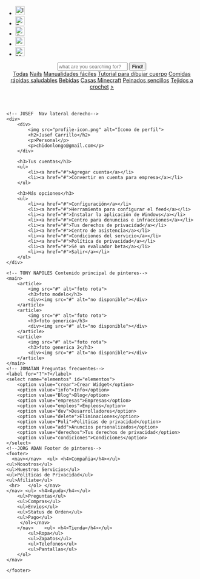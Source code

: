 <!DOCTYPE html>
<html lang="en">
<head>
    <meta charset="UTF-8">
    <meta name="viewport" content="width=device-width, initial-scale=1.0">
    <title>Pinterest 2.0</title>
</head>
<body>
    <!-- Header de pinteres-->
    <!-- SCAR Nav lateral izquierdo-->
    <nav>
        <ul>
            <li>
                <a>
                    <img style="width: 24px; height: 24px;" src="https://cdn-icons-png.flaticon.com/512/25/25694.png" alt="Inicio">
                </a>
            </li>
            <li>
                <a>
                    <img style="width: 24px; height: 24px;"  src="https://cdn-icons-png.flaticon.com/512/105/105503.png" alt="Explorar">
                </a>
            </li>
            <li>
                <a >
                    <img style="width: 24px; height: 24px;"  src="https://cdn-icons-png.flaticon.com/512/1828/1828926.png" alt="Crear">
                </a>
            </li>
            <li>
                <a>
                    <img style="width: 24px; height: 24px;"  src="https://cdn-icons-png.flaticon.com/512/60/60753.png" alt="actualizaciones">
                </a>
            </li>
            <li>
                <a>
                    <img style="width: 24px; height: 24px;"  src="https://cdn-icons-png.flaticon.com/512/31/31278.png" alt="Mensajes">
                </a>
            </li>
        </ul>
    </nav> 
    <!-- KALEB Barra de búsqueda y opciones preferidas -->
    <header>
       <div class="field" id="searchform">
  <input type="text" id="searchterm" placeholder="what are you searching for?" />
  <button type="button" id="search">Find!</button>
</div>
        <nav>
            <a href="#">Todas</a>
            <a href="#">Nails</a>
            <a href="#">Manualidades fáciles</a>
            <a href="#">Tutorial para dibujar cuerpo</a>
            <a href="#">Comidas rápidas saludables</a>
            <a href="#">Bebidas</a>
            <a href="#">Casas Minecraft</a>
            <a href="#">Peinados sencillos</a>
            <a href="#">Tejidos a crochet</a>
            <a href="#">></a>
        </nav>
    </header> 

    <!-- JUSEF  Nav lateral derecho-->
    <div>
        <div>
            <img src="profile-icon.png" alt="Ícono de perfil">
            <h2>Jusef Carrillo</h2>
            <p>Personal</p>
            <p>chidonlongo@gmail.com</p>
        </div>
    
        <h3>Tus cuentas</h3>
        <ul>
            <li><a href="#">Agregar cuenta</a></li>
            <li><a href="#">Convertir en cuenta para empresa</a></li>
        </ul>
    
        <h3>Más opciones</h3>
        <ul>
            <li><a href="#">Configuración</a></li>
            <li><a href="#">Herramienta para configurar el feed</a></li>
            <li><a href="#">Instalar la aplicación de Windows</a></li>
            <li><a href="#">Centro para denuncias e infracciones</a></li>
            <li><a href="#">Tus derechos de privacidad</a></li>
            <li><a href="#">Centro de asistencia</a></li>
            <li><a href="#">Condiciones del servicio</a></li>
            <li><a href="#">Política de privacidad</a></li>
            <li><a href="#">Sé un evaluador beta</a></li>
            <li><a href="#">Salir</a></li>
        </ul>
    </div>
   
    <!-- TONY NAPOLES Contenido principal de pinteres-->
    <main>
        <article>
            <img src="#" alt="foto rota">
            <h3>foto modelo</h3>
            <div><img src="#" alt="no disponible"></div>
        </article>
        <article>
            <img src="#" alt="foto rota">
            <h3>foto generica</h3>
            <div><img src="#" alt="no disponible"></div>
        </article>
        <article>
            <img src="#" alt="foto rota">
            <h3>foto generica 2</h3>
            <div><img src="#" alt="no disponible"></div>
        </article>
    </main>
    <!-- JONATAN Preguntas frecuentes-->
    <label for="?">?</label>
    <select name="elementos" id="elementos">
        <option value="crear">Crear Widget</option>
        <option value="info">Info</option>
        <option value="Blog">Blog</option>
        <option value="empresas">Empresas</option>
        <option value="empleos">Empleos</option>
        <option value="dev">Desarrolladores</option>
        <option value="delete">Eliminaciones</option>
        <option value="Poli">Politicas de privacidad</option>
        <option value="add">Anuncios personalizados</option>
        <option value="derechos">Tus derechos de privacidad</option>
        <option value="condiciones">Condiciones</option>
    </select>
    <!--JORG ADAN Footer de pinteres-->
    <footer>
      <nav></nav>  <ul> <h4>Compañia</h4></ul>
    <ul>Nosotros</ul>
    <ul>Nuestros Servicios</ul>
    <ul>Politicas de Privacidad</ul>
    <ul>Afiliate</ul>
     <hr>   </ol> </nav>
    </nav> <ul> <h4>Ayuda</h4></ul>
        <ul>Preguntas</ul>
        <ul>Compras</ul>
        <ul>Envios</ul>
        <ul>Status de Orden</ul>
        <ul>Pago</ul>
         </ol></nav>
        </nav>    <ul> <h4>Tienda</h4></ul>
            <ul>Ropa</ul>
            <ul>Zapatos</ul>
            <ul>Telefonos</ul>
            <ul>Pantallas</ul>
        </ol>
    </nav>
    
    </footer>
</body>
</html>
